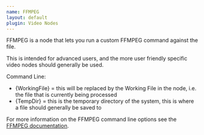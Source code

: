 ```yaml
---
name: FFMPEG
layout: default
plugin: Video Nodes
---
```


FFMPEG is a node that lets you run a custom FFMPEG command against the file.

This is intended for advanced users, and the more user friendly specific video nodes should generally be used.

Command Line:
- {WorkingFile} = this will be replaced by the Working File in the node, i.e. the file that is currently being processed
- {TempDir} = this is the temporary directory of the system, this is where a file should generally be saved to

For more information on the FFMPEG command line options see the [FFMPEG documentation](https://ffmpeg.org/ffmpeg.html).
